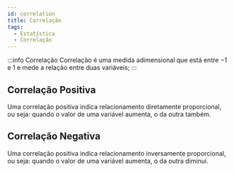 ```yaml
---
id: correlation
title: Correlação
tags:
  - Estatística
  - Correlação
---
```


:::info Correlação
Correlação é uma medida adimensional que está entre $-1$ e $1$ e mede a relação entre duas variáveis;
:::

## Correlação Positiva

Uma correlação positiva indica relacionamento diretamente proporcional, ou seja: quando o valor de uma variável aumenta, o da outra também.

## Correlação Negativa

Uma correlação positiva indica relacionamento inversamente proporcional, ou seja: quando o valor de uma variável aumenta, o da outra diminui.
